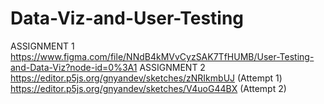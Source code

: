 # Data-Viz-and-User-Testing

ASSIGNMENT 1 https://www.figma.com/file/NNdB4kMVvCyzSAK7TfHUMB/User-Testing-and-Data-Viz?node-id=0%3A1 
ASSIGNMENT 2 https://editor.p5js.org/gnyandev/sketches/zNRIkmbUJ (Attempt 1)
             https://editor.p5js.org/gnyandev/sketches/V4uoG44BX (Attempt 2)
